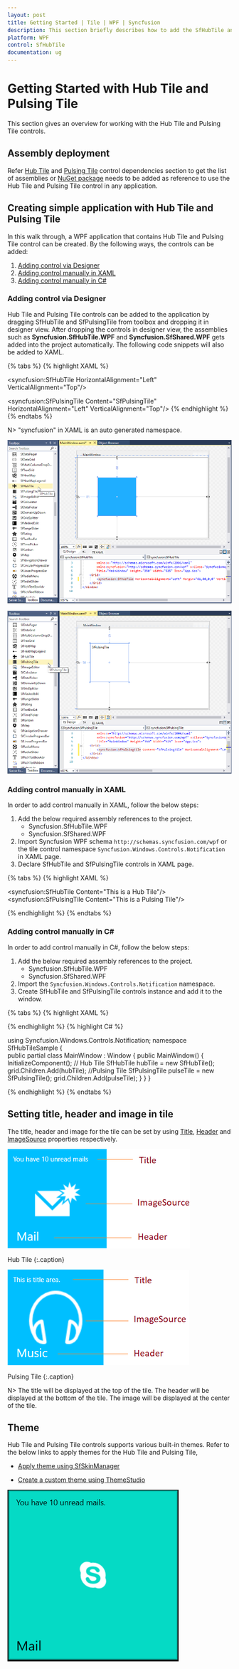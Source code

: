 ```yaml
---
layout: post
title: Getting Started | Tile | WPF | Syncfusion
description: This section briefly describes how to add the SfHubTile and SfPulsingTile controls in the application.
platform: WPF
control: SfHubTile
documentation: ug
---
```


# Getting Started with Hub Tile and Pulsing Tile

This section gives an overview for working with the Hub Tile and Pulsing Tile controls.

## Assembly deployment

Refer [Hub Tile](https://help.syncfusion.com/wpf/control-dependencies#sfhubtile) and [Pulsing Tile](https://help.syncfusion.com/wpf/control-dependencies#sfpulsingtile) control dependencies section to get the list of assemblies or [NuGet package](https://help.syncfusion.com/wpf/visual-studio-integration/nuget-packages) needs to be added as reference to use the Hub Tile and Pulsing Tile control in any application.

## Creating simple application with Hub Tile and Pulsing Tile

In this walk through, a WPF application that contains Hub Tile and Pulsing Tile control can be created. By the following ways, the controls can be added: 

1. [Adding control via Designer](#adding-control-via-designer)
2. [Adding control manually in XAML](#adding-control-manually-in-xaml)
3. [Adding control manually in C#](#adding-control-manually-in-c)

### Adding control via Designer

Hub Tile and Pulsing Tile controls can be added to the application by dragging SfHubTile and SfPulsingTile from toolbox and dropping it in designer view. After dropping the controls in designer view, the assemblies such as **Syncfusion.SfHubTile.WPF** and **Syncfusion.SfShared.WPF** gets added into the project automatically. The following code snippets will also be added to XAML.

{% tabs %}
{% highlight XAML %}
<!--For Hub Tile-->
<syncfusion:SfHubTile HorizontalAlignment="Left" VerticalAlignment="Top"/>
<!--For Pulsing Tile-->
<syncfusion:SfPulsingTile Content="SfPulsingTile" HorizontalAlignment="Left" VerticalAlignment="Top"/>
{% endhighlight %}
{% endtabs %}

N> "syncfusion" in XAML is an auto generated namespace.

![wpf hub tile control added by designer](Getting-Started_images/Hubtile.png)

![wpf pulsing tile control added by designer](Getting-Started_images/Pulsingtile.png)
	
### Adding control manually in XAML

In order to add control manually in XAML, follow the below steps:

1. Add the below required assembly references to the project.
	* Syncfusion.SfHubTile.WPF
	* Syncfusion.SfShared.WPF
2. Import Syncfusion WPF schema `http://schemas.syncfusion.com/wpf` or the tile control namespace `Syncfusion.Windows.Controls.Notification` in XAML page.
3. Declare SfHubTile and SfPulsingTile controls in XAML page.

{% tabs %}
{% highlight XAML %}

<Window xmlns="http://schemas.microsoft.com/winfx/2006/xaml/presentation"
			xmlns:x="http://schemas.microsoft.com/winfx/2006/xaml"
			xmlns:syncfusion="http://schemas.syncfusion.com/wpf" 
			x:Class="WpfApplication1.MainWindow"
			Title="MainWindow" Height="350" Width="525">
	<Grid>
		  <!--Hub Tile-->
		  <syncfusion:SfHubTile Content="This is a Hub Tile"/>
		  <!--Pulsing Tile-->
		  <syncfusion:SfPulsingTile Content="This is a Pulsing Tile"/>
	</Grid>
</Window>

{% endhighlight %}
{% endtabs %}

### Adding control manually in C#

In order to add control manually in C#, follow the below steps:

1. Add the below required assembly references to the project.
	* Syncfusion.SfHubTile.WPF
	* Syncfusion.SfShared.WPF
2. Import the `Syncfusion.Windows.Controls.Notification` namespace.
3. Create SfHubTile and SfPulsingTile controls instance and add it to the window.

{% tabs %}
{% highlight XAML %}
<Window xmlns="http://schemas.microsoft.com/winfx/2006/xaml/presentation"
        xmlns:x="http://schemas.microsoft.com/winfx/2006/xaml"
        x:Class="WpfApplication1.MainWindow"
        Title="MainWindow" Height="350" Width="525">
	<Grid x:Name="grid">
	</Grid>
</Window>

{% endhighlight %}
{% highlight C# %}

using Syncfusion.Windows.Controls.Notification;
namespace SfHubTileSample
{	
	public partial class MainWindow : Window
	{
		public MainWindow()
		{          
			InitializeComponent();
			// Hub Tile
			SfHubTile hubTile = new SfHubTile();
			grid.Children.Add(hubTile);
			//Pulsing Tile
			SfPulsingTile pulseTile = new SfPulsingTile();
			grid.Children.Add(pulseTile);
		}
	}
}

{% endhighlight %}
{% endtabs %}

## Setting title, header and image in tile

The title, header and image for the tile can be set by using [Title](https://help.syncfusion.com/cr/wpf/Syncfusion.Windows.Controls.Notification.HubTileBase.html#Syncfusion_Windows_Controls_Notification_HubTileBase_Title), [Header](https://help.syncfusion.com/cr/wpf/Syncfusion.Windows.Primitives.HeaderedContentControl.html#Syncfusion_Windows_Primitives_HeaderedContentControl_Header) and [ImageSource](https://help.syncfusion.com/cr/wpf/Syncfusion.Windows.Controls.Notification.HubTileBase.html#Syncfusion_Windows_Controls_Notification_HubTileBase_ImageSource) properties respectively.

![wpf hub tile structure](Getting-Started_images/wpf-hubtile.png)

Hub Tile
{:.caption}

![wpf pulsing tile structure](Getting-Started_images/pulsingtile-image.png)

Pulsing Tile
{:.caption}

N> The title will be displayed at the top of the tile. The header will be displayed at the bottom of the tile. The image will be displayed at the center of the tile.

## Theme

Hub Tile and Pulsing Tile controls supports various built-in themes. Refer to the below links to apply themes for the Hub Tile and Pulsing Tile,

  * [Apply theme using SfSkinManager](https://help.syncfusion.com/wpf/themes/skin-manager)
	
  * [Create a custom theme using ThemeStudio](https://help.syncfusion.com/wpf/themes/theme-studio#creating-custom-theme)

  ![Setting theme to WPF Hub Tile and Pulsing Tile controls](Getting-Started_images/Theme.png)

